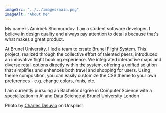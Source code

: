 ```yaml
---
imageSrc: "../../images/main.png"
imageAlt: "About Me"
---
```


My name is Amirbek Shomurodov. I am a student software developer. I believe in design quality and always pay attention to details because that's what makes a great product.

At Brunel University, I led a team to create  <a href="" target="_blank" rel="nofollow noopener noreferrer" aria-label="External Link"><u> Brunel Flight System</u></a>. This project, realized through the collective effort of talented peers, introduced an innovative flight booking experience. We integrated interactive maps and diverse retail options directly within the system, offering a unified solution that simplifies and enhances both travel and shopping for users.
Using theme composition, you can easily customize the CSS theme to your own preferences - e.g. change colors, fonts, etc.

I am currently pursuing an Bachelor degree in Computer Science with a specialization in AI and Data Science at Brunel University London

Photo by <a href="" target="_blank" rel="nofollow noopener noreferrer" aria-label="External Link"><u>Charles Deluvio</u></a> on Unsplash

